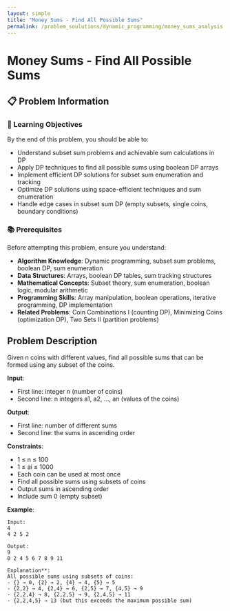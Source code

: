 ```yaml
---
layout: simple
title: "Money Sums - Find All Possible Sums"
permalink: /problem_soulutions/dynamic_programming/money_sums_analysis
---
```


# Money Sums - Find All Possible Sums

## 📋 Problem Information

### 🎯 **Learning Objectives**
By the end of this problem, you should be able to:
- Understand subset sum problems and achievable sum calculations in DP
- Apply DP techniques to find all possible sums using boolean DP arrays
- Implement efficient DP solutions for subset sum enumeration and tracking
- Optimize DP solutions using space-efficient techniques and sum enumeration
- Handle edge cases in subset sum DP (empty subsets, single coins, boundary conditions)

### 📚 **Prerequisites**
Before attempting this problem, ensure you understand:
- **Algorithm Knowledge**: Dynamic programming, subset sum problems, boolean DP, sum enumeration
- **Data Structures**: Arrays, boolean DP tables, sum tracking structures
- **Mathematical Concepts**: Subset theory, sum enumeration, boolean logic, modular arithmetic
- **Programming Skills**: Array manipulation, boolean operations, iterative programming, DP implementation
- **Related Problems**: Coin Combinations I (counting DP), Minimizing Coins (optimization DP), Two Sets II (partition problems)

## Problem Description

Given n coins with different values, find all possible sums that can be formed using any subset of the coins.

**Input**: 
- First line: integer n (number of coins)
- Second line: n integers a1, a2, ..., an (values of the coins)

**Output**: 
- First line: number of different sums
- Second line: the sums in ascending order

**Constraints**:
- 1 ≤ n ≤ 100
- 1 ≤ ai ≤ 1000
- Each coin can be used at most once
- Find all possible sums using subsets of coins
- Output sums in ascending order
- Include sum 0 (empty subset)

**Example**:
```
Input:
4
4 2 5 2

Output:
9
0 2 4 5 6 7 8 9 11

Explanation**: 
All possible sums using subsets of coins:
- {} → 0, {2} → 2, {4} → 4, {5} → 5
- {2,2} → 4, {2,4} → 6, {2,5} → 7, {4,5} → 9
- {2,2,4} → 8, {2,2,5} → 9, {2,4,5} → 11
- {2,2,4,5} → 13 (but this exceeds the maximum possible sum)
```
